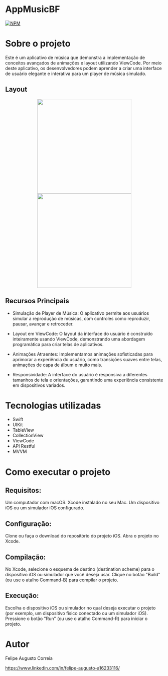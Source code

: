 # AppMusicBF
[![NPM](https://img.shields.io/npm/l/react)](https://github.com/devsuperior/sds1-wmazoni/blob/master/LICENSE) 

# Sobre o projeto
Este é um aplicativo de música que demonstra a implementação de conceitos avançados de animações e layout utilizando ViewCode. Por meio deste aplicativo, os desenvolvedores podem aprender a criar uma interface de usuário elegante e interativa para um player de música simulado.

## Layout
<p align="center">
  <img src="https://github.com/Augusto-Felipe/AppMusicBF/assets/107811979/f33a6035-16ae-475d-a3dc-79e3c82c4bff" width="300" />
  <img src="https://github.com/Augusto-Felipe/AppMusicBF/assets/107811979/7b0832fc-7349-4777-befa-18520a67ef7a" width="300" />
</p>

## Recursos Principais
- Simulação de Player de Música: O aplicativo permite aos usuários simular a reprodução de músicas, com controles como reproduzir, pausar, avançar e retroceder.

- Layout em ViewCode: O layout da interface do usuário é construído inteiramente usando ViewCode, demonstrando uma abordagem programática para criar telas de aplicativos.

- Animações Atraentes: Implementamos animações sofisticadas para aprimorar a experiência do usuário, como transições suaves entre telas, animações de capa de álbum e muito mais.

- Responsividade: A interface do usuário é responsiva a diferentes tamanhos de tela e orientações, garantindo uma experiência consistente em dispositivos variados.

# Tecnologias utilizadas
- Swift
- UIKit
- TableView
- CollectionView
- ViewCode
- API Restful
- MVVM

# Como executar o projeto
## Requisitos:

Um computador com macOS.
Xcode instalado no seu Mac.
Um dispositivo iOS ou um simulador iOS configurado.

## Configuração:
Clone ou faça o download do repositório do projeto iOS.
Abra o projeto no Xcode.

## Compilação:
No Xcode, selecione o esquema de destino (destination scheme) para o dispositivo iOS ou simulador que você deseja usar.
Clique no botão "Build" (ou use o atalho Command-B) para compilar o projeto.

## Execução:
Escolha o dispositivo iOS ou simulador no qual deseja executar o projeto (por exemplo, um dispositivo físico conectado ou um simulador iOS).
Pressione o botão "Run" (ou use o atalho Command-R) para iniciar o projeto.

# Autor

Felipe Augusto Correia

https://www.linkedin.com/in/felipe-augusto-a16233116/

